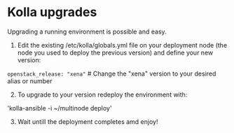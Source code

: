 # Kolla upgrades

Upgrading a running environment is possible and easy.

1. Edit the existing /etc/kolla/globals.yml file on your deployment node (the node you used to deploy the previous version) and define your new version:

`openstack_release: "xena"` # Change the "xena" version to your desired alias or number

2. To upgrade to your version redeploy the environment with:

'kolla-ansible -i ~/multinode deploy'

3. Wait untill the deployment completes amd enjoy!
